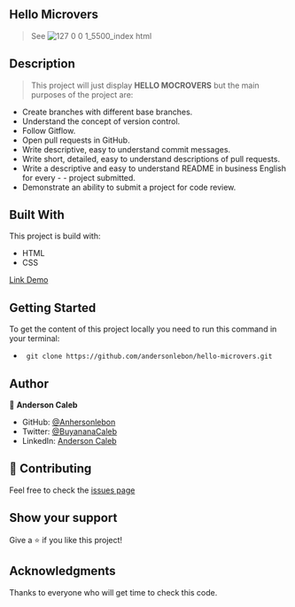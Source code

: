 ## Hello Microvers

> See ![127 0 0 1_5500_index html](https://user-images.githubusercontent.com/65068771/121167087-e718cb00-c851-11eb-9c53-746b517c6493.png)

## Description

> This project will just display **HELLO MOCROVERS** but the main purposes of the project are:

- Create branches with different base branches.
- Understand the concept of version control.
- Follow Gitflow.
- Open pull requests in GitHub.
- Write descriptive, easy to understand commit messages.
- Write short, detailed, easy to understand descriptions of pull requests.
- Write a descriptive and easy to understand README in business English for every - - project submitted.
- Demonstrate an ability to submit a project for code review.

## Built With

This project is build with:

- HTML
- CSS

[Link Demo](https://andersonlebon.github.io/hello-microvers-w2/)

## Getting Started

To get the content of this project locally you need to run this command in your terminal:

- ` git clone https://github.com/andersonlebon/hello-microvers.git`

## Author

👤 **Anderson Caleb**

- GitHub: [@Anhersonlebon](https://github.com/andersonlebon)
- Twitter: [@BuyananaCaleb](https://twitter.com/BuyananaCaleb)
- LinkedIn: [Anderson Caleb](https://www.linkedin.com/in/anderson-caleb-915343209/)

## :handshake: Contributing

Feel free to check the [issues page](https://github.com/andersonlebon/hello-microvers/issues)

## Show your support

Give a :star: if you like this project!

## Acknowledgments

Thanks to everyone who will get time to check this code.
